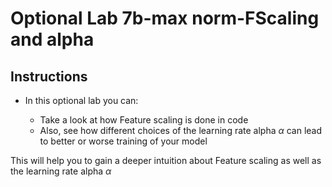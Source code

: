 # Optional Lab 7b-max norm-FScaling and alpha

## Instructions

- In this optional lab you can:

    - Take a look at how Feature scaling is done in code
    - Also, see how different choices of the learning rate alpha  $\alpha$ can lead to better or worse training of your model  
    
This will help you to gain a deeper intuition about Feature scaling as well as the learning rate alpha $\alpha$
